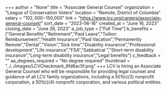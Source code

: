 +++
author = "None"
title = "Associate General Counsel"
organization = "League of Conservation Voters"
location = "Remote, District of Columbia"
salary = "$102,000-$150,000"
link = "https://www.lcv.org/careers/associate-general-counsel/"
sort_date = "2023-06-16"
created_at = "June 16, 2023"
closing_date = "June 26, 2023"
a_job_type = ["Full Time"]
b_benefits = ["General Benefits","Retirement","Paid Leave","Tuition Reimbursement","Health Insurance","Paid Vacation","Permanently Remote","Dental","Vision","Sick time","Disability insurance","Professional development","Life insurance","FSA","Sabbatical ","Short-term disability insurance","Long-term disability insurance","Legal benefits"]
c_feedback = ""
aa_degrees_required = "No degree required"
thumbnail = "../../images/LCVCheckmark_9fd8ac5f.png"
+++
LCV is hiring an Associate General Counsel who will be responsible for providing legal counsel and guidance of all LCV family organizations, including a 501(c)(3) nonprofit corporation, a 501(c)(4) nonprofit corporation, and various political entities. 